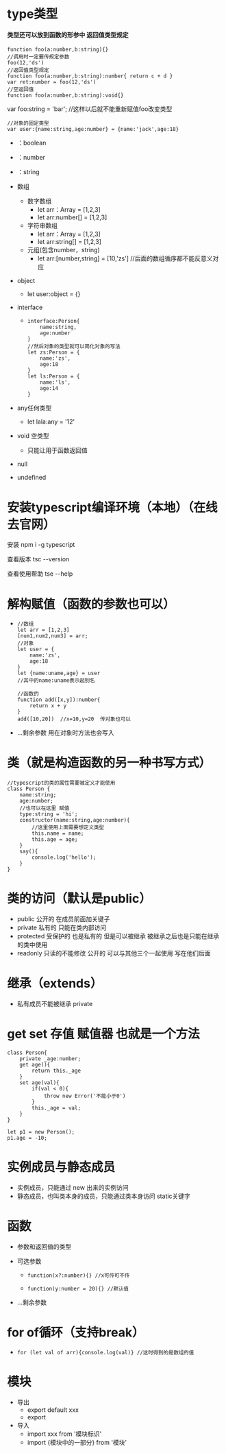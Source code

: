# type类型

#### 类型还可以放到函数的形参中  返回值类型规定

```
function foo(a:number,b:string){}
//调用时一定要传规定参数
foo(12,'ds')
//返回值类型规定
function foo(a:number,b:string):number{ return c + d }
var ret:number = foo(12,'ds')
//空返回值
function foo(a:number,b:string):void{}
```

var foo:string = 'bar';  //这样以后就不能重新赋值foo改变类型

```
//对象的固定类型
var user:{name:string,age:number} = {name:'jack',age:18}
```

- ：boolean

- ：number

- ：string

- 数组
  
  - 数字数组
    - let arr：Array<number> = [1,2,3]
    - let arr:number[] = [1,2,3]
  - 字符串数组
    - let arr：Array<string> = [1,2,3]
    - let arr:string[] = [1,2,3]
  - 元组(包含number，string)
    - let arr:[number,string] = [10,'zs']  //后面的数组循序都不能反意义对应

- object
  
  - let user:object = {}

- interface
  
  - ```
    interface:Person{
        name:string,
        age:number
    }
    //然后对象的类型就可以简化对象的写法
    let zs:Person = {
        name:'zs',
        age:18
    }
    let ls:Person = {
        name:'ls',
        age:14
    }
    ```

- any任何类型
  
  - let lala:any = '12'

- void 空类型
  
  - 只能让用于函数返回值

- null

- undefined

# 安装typescript编译环境（本地）（在线去官网）

安装  npm i -g typescript

查看版本  tsc --version

查看使用帮助  tse --help

# 解构赋值（函数的参数也可以）

- ```
  //数组
  let arr = [1,2,3]
  [num1,num2,num3] = arr;
  //对象
  let user = {
      name:'zs',
      age:18
  }
  let {name:uname,age} = user
  //其中的name:uname表示起别名
  
  //函数的
  function add([x,y]):number{
      return x + y
  }
  add([10,20])  //x=10,y=20  传对象也可以
  ```

- ...剩余参数  用在对象时方法也会写入

# 类（就是构造函数的另一种书写方式）

```
//typescript的类的属性需要被定义才能使用
class Person {
    name:string;
    age:number;
    //也可以在这里 赋值
    type:string = 'hi';
    constructor(name:string,age:number){
        //这里使用上面需要想定义类型
        this.name = name;
        this.age = age;
    }
    say(){
        console.log('hello');
    }
}
```

# 类的访问（默认是public）

- public 公开的   在成员前面加关键子
- private  私有的   只能在类内部访问
- protected  受保护的  也是私有的  但是可以被继承  被继承之后也是只能在继承的类中使用
- readonly  只读的不能修改  公开的  可以与其他三个一起使用 写在他们后面

# 继承（extends）

- 私有成员不能被继承  private  

# get set 存值 赋值器  也就是一个方法

```
class Person{
    private _age:number;
    get age(){
        return this._age
    }
    set age(val){
        if(val < 0){
            throw new Error('不能小于0')
        }
        this._age = val;
    }
}

let p1 = new Person();
p1.age = -10;
```

# 实例成员与静态成员

- 实例成员，只能通过 new 出来的实例访问
- 静态成员，也叫类本身的成员，只能通过类本身访问  static关键字

# 函数

- 参数和返回值的类型

- 可选参数
  
  - ```
    function(x?:number){} //x可传可不传
    ```
  
  - ```
    function(y:number = 20){} //默认值
    ```

- ...剩余参数

# for of循环（支持break）

- ```
  for (let val of arr){console.log(val)} //这时得到的是数组的值
  ```

# 模块

- 导出
  - export default xxx
  - export
- 导入
  - import xxx from '模块标识'
  - import {模块中的一部分} from '模块'
